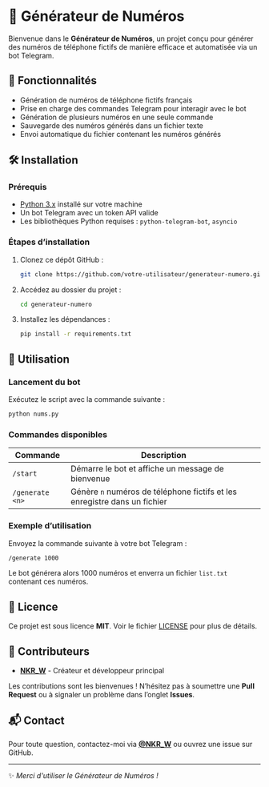 # 🎲 Générateur de Numéros

Bienvenue dans le **Générateur de Numéros**, un projet conçu pour générer des numéros de téléphone fictifs de manière efficace et automatisée via un bot Telegram.

## 🚀 Fonctionnalités
- Génération de numéros de téléphone fictifs français
- Prise en charge des commandes Telegram pour interagir avec le bot
- Génération de plusieurs numéros en une seule commande
- Sauvegarde des numéros générés dans un fichier texte
- Envoi automatique du fichier contenant les numéros générés

## 🛠️ Installation

### Prérequis
- [Python 3.x](https://www.python.org/downloads/) installé sur votre machine
- Un bot Telegram avec un token API valide
- Les bibliothèques Python requises : `python-telegram-bot`, `asyncio`

### Étapes d’installation
1. Clonez ce dépôt GitHub :
   ```sh
   git clone https://github.com/votre-utilisateur/generateur-numero.git
   ```
2. Accédez au dossier du projet :
   ```sh
   cd generateur-numero
   ```
3. Installez les dépendances :
   ```sh
   pip install -r requirements.txt
   ```

## 🎯 Utilisation

### Lancement du bot
Exécutez le script avec la commande suivante :
```sh
python nums.py
```

### Commandes disponibles
| Commande            | Description |
|--------------------|-------------|
| `/start`          | Démarre le bot et affiche un message de bienvenue |
| `/generate <n>`   | Génère `n` numéros de téléphone fictifs et les enregistre dans un fichier |

### Exemple d’utilisation
Envoyez la commande suivante à votre bot Telegram :
```sh
/generate 1000
```
Le bot générera alors 1000 numéros et enverra un fichier `list.txt` contenant ces numéros.

## 📜 Licence
Ce projet est sous licence **MIT**. Voir le fichier [LICENSE](LICENSE) pour plus de détails.

## 👥 Contributeurs
- **[NKR_W]([https://github.com/votre-utilisateur](https://t.me/NKR_W))** - Créateur et développeur principal

Les contributions sont les bienvenues ! N’hésitez pas à soumettre une **Pull Request** ou à signaler un problème dans l’onglet **Issues**.

## 📬 Contact
Pour toute question, contactez-moi via **[@NKR_W]([mailto:email@example.com](https://t.me/NKR_W))** ou ouvrez une issue sur GitHub.

---
✨ *Merci d'utiliser le Générateur de Numéros !*
